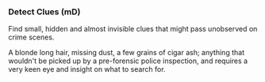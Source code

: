 ### Detect Clues (mD)

Find small, hidden and almost invisible clues that might pass unobserved on
crime scenes.

A blonde long hair, missing dust, a few grains of cigar ash; anything that
wouldn't be picked up by a pre-forensic police inspection, and requires a very
keen eye and insight on what to search for.
